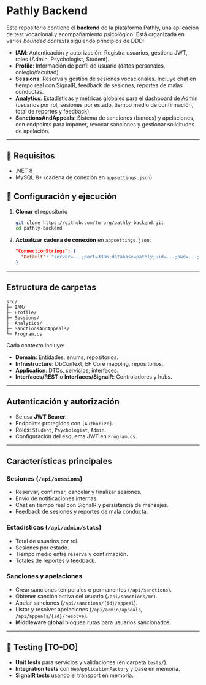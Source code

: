 ﻿# Pathly Backend

Este repositorio contiene el **backend** de la plataforma Pathly, una aplicación de test vocacional y acompañamiento psicológico. Está organizada en varios *bounded contexts* siguiendo principios de DDD:

* **IAM**: Autenticación y autorización. Registra usuarios, gestiona JWT, roles (Admin, Psychologist, Student).
* **Profile**: Información de perfil de usuario (datos personales, colegio/facultad).
* **Sessions**: Reserva y gestión de sesiones vocacionales. Incluye chat en tiempo real con SignalR, feedback de sesiones, reportes de malas conductas.
* **Analytics**: Estadísticas y métricas globales para el dashboard de Admin (usuarios por rol, sesiones por estado, tiempo medio de confirmación, total de reportes y feedback).
* **SanctionsAndAppeals**: Sistema de sanciones (baneos) y apelaciones, con endpoints para imponer, revocar sanciones y gestionar solicitudes de apelación.

---

## 🔧 Requisitos

* .NET 8
* MySQL 8+ (cadena de conexión en `appsettings.json`)

## 🚀 Configuración y ejecución

1. **Clonar** el repositorio

   ```bash
   git clone https://github.com/tu-org/pathly-backend.git
   cd pathly-backend
   ```

2. **Actualizar cadena de conexión** en `appsettings.json`:

   ```json
   "ConnectionStrings": {
     "Default": "server=...;port=3306;database=pathly;uid=...;pwd=...;"
   }
   ```

---

## Estructura de carpetas

```
src/
├─ IAM/
├─ Profile/
├─ Sessions/
├─ Analytics/
├─ SanctionsAndAppeals/
└─ Program.cs
```

Cada contexto incluye:

* **Domain**: Entidades, enums, repositorios.
* **Infrastructure**: DbContext, EF Core mapping, repositorios.
* **Application**: DTOs, servicios, interfaces.
* **Interfaces/REST** o **Interfaces/SignalR**: Controladores y hubs.

---

## Autenticación y autorización

* Se usa **JWT Bearer**.
* Endpoints protegidos con `[Authorize]`.
* Roles: `Student`, `Psychologist`, `Admin`.
* Configuración del esquema JWT en `Program.cs`.

---

## Características principales

### Sesiones (`/api/sessions`)

* Reservar, confirmar, cancelar y finalizar sesiones.
* Envío de notificaciones internas.
* Chat en tiempo real con SignalR y persistencia de mensajes.
* Feedback de sesiones y reportes de mala conducta.

### Estadísticas (`/api/admin/stats`)

* Total de usuarios por rol.
* Sesiones por estado.
* Tiempo medio entre reserva y confirmación.
* Totales de reportes y feedback.

### Sanciones y apelaciones

* Crear sanciones temporales o permanentes (`/api/sanctions`).
* Obtener sanción activa del usuario (`/api/sanctions/me`).
* Apelar sanciones (`/api/sanctions/{id}/appeal`).
* Listar y resolver apelaciones (`/api/admin/appeals`, `/api/appeals/{id}/resolve`).
* **Middleware global** bloquea rutas para usuarios sancionados.

---

## 🧪 Testing [TO-DO]

* **Unit tests** para servicios y validaciones (en carpeta `tests/`).
* **Integration tests** con `WebApplicationFactory` y base en memoria.
* **SignalR tests** usando el transport en memoria.